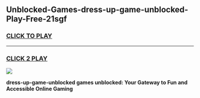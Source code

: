 
## Unblocked-Games-dress-up-game-unblocked-Play-Free-21sgf
<h3>
<a href="https://premium76.site?title=dress-up-game-unblocked&ref=18A1">CLICK TO PLAY</a></h3>
<hr>

<h3>
<a href="https://premium76.site?title=dress-up-game-unblocked&ref=18A1">CLICK 2 PLAY</a>
  
</h3>

<a href="https://premium76.site?title=dress-up-game-unblocked&ref=18A1"><img src="https://clearcache.store/games.png"></a>


**dress-up-game-unblocked games unblocked: Your Gateway to Fun and Accessible Online Gaming**
